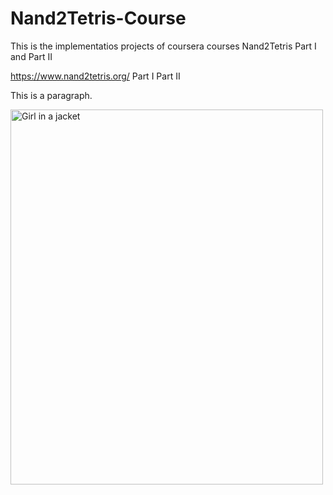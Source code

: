 # Nand2Tetris-Course
This is the implementatios projects of coursera courses Nand2Tetris Part I and Part II

https://www.nand2tetris.org/
Part I 
Part II
<p>This is a paragraph.</p>
<img src="img_girl.jpg" alt="Girl in a jacket" width="500" height="600"> 
